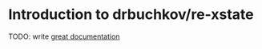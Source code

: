 # Introduction to drbuchkov/re-xstate

TODO: write [great documentation](http://jacobian.org/writing/what-to-write/)
